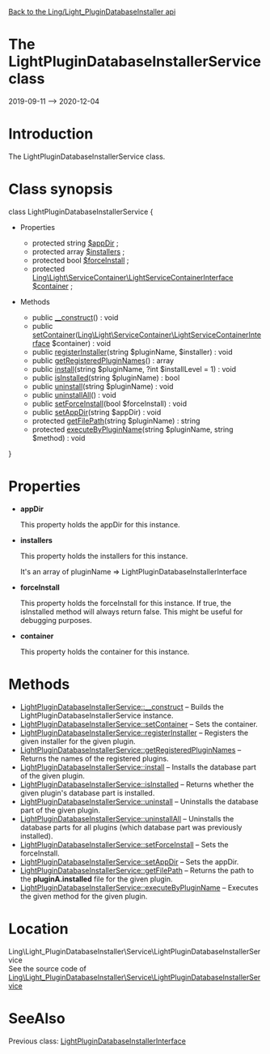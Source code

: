 [Back to the Ling/Light_PluginDatabaseInstaller api](https://github.com/lingtalfi/Light_PluginDatabaseInstaller/blob/master/doc/api/Ling/Light_PluginDatabaseInstaller.md)



The LightPluginDatabaseInstallerService class
================
2019-09-11 --> 2020-12-04






Introduction
============

The LightPluginDatabaseInstallerService class.



Class synopsis
==============


class <span class="pl-k">LightPluginDatabaseInstallerService</span>  {

- Properties
    - protected string [$appDir](#property-appDir) ;
    - protected array [$installers](#property-installers) ;
    - protected bool [$forceInstall](#property-forceInstall) ;
    - protected [Ling\Light\ServiceContainer\LightServiceContainerInterface](https://github.com/lingtalfi/Light/blob/master/doc/api/Ling/Light/ServiceContainer/LightServiceContainerInterface.md) [$container](#property-container) ;

- Methods
    - public [__construct](https://github.com/lingtalfi/Light_PluginDatabaseInstaller/blob/master/doc/api/Ling/Light_PluginDatabaseInstaller/Service/LightPluginDatabaseInstallerService/__construct.md)() : void
    - public [setContainer](https://github.com/lingtalfi/Light_PluginDatabaseInstaller/blob/master/doc/api/Ling/Light_PluginDatabaseInstaller/Service/LightPluginDatabaseInstallerService/setContainer.md)([Ling\Light\ServiceContainer\LightServiceContainerInterface](https://github.com/lingtalfi/Light/blob/master/doc/api/Ling/Light/ServiceContainer/LightServiceContainerInterface.md) $container) : void
    - public [registerInstaller](https://github.com/lingtalfi/Light_PluginDatabaseInstaller/blob/master/doc/api/Ling/Light_PluginDatabaseInstaller/Service/LightPluginDatabaseInstallerService/registerInstaller.md)(string $pluginName, $installer) : void
    - public [getRegisteredPluginNames](https://github.com/lingtalfi/Light_PluginDatabaseInstaller/blob/master/doc/api/Ling/Light_PluginDatabaseInstaller/Service/LightPluginDatabaseInstallerService/getRegisteredPluginNames.md)() : array
    - public [install](https://github.com/lingtalfi/Light_PluginDatabaseInstaller/blob/master/doc/api/Ling/Light_PluginDatabaseInstaller/Service/LightPluginDatabaseInstallerService/install.md)(string $pluginName, ?int $installLevel = 1) : void
    - public [isInstalled](https://github.com/lingtalfi/Light_PluginDatabaseInstaller/blob/master/doc/api/Ling/Light_PluginDatabaseInstaller/Service/LightPluginDatabaseInstallerService/isInstalled.md)(string $pluginName) : bool
    - public [uninstall](https://github.com/lingtalfi/Light_PluginDatabaseInstaller/blob/master/doc/api/Ling/Light_PluginDatabaseInstaller/Service/LightPluginDatabaseInstallerService/uninstall.md)(string $pluginName) : void
    - public [uninstallAll](https://github.com/lingtalfi/Light_PluginDatabaseInstaller/blob/master/doc/api/Ling/Light_PluginDatabaseInstaller/Service/LightPluginDatabaseInstallerService/uninstallAll.md)() : void
    - public [setForceInstall](https://github.com/lingtalfi/Light_PluginDatabaseInstaller/blob/master/doc/api/Ling/Light_PluginDatabaseInstaller/Service/LightPluginDatabaseInstallerService/setForceInstall.md)(bool $forceInstall) : void
    - public [setAppDir](https://github.com/lingtalfi/Light_PluginDatabaseInstaller/blob/master/doc/api/Ling/Light_PluginDatabaseInstaller/Service/LightPluginDatabaseInstallerService/setAppDir.md)(string $appDir) : void
    - protected [getFilePath](https://github.com/lingtalfi/Light_PluginDatabaseInstaller/blob/master/doc/api/Ling/Light_PluginDatabaseInstaller/Service/LightPluginDatabaseInstallerService/getFilePath.md)(string $pluginName) : string
    - protected [executeByPluginName](https://github.com/lingtalfi/Light_PluginDatabaseInstaller/blob/master/doc/api/Ling/Light_PluginDatabaseInstaller/Service/LightPluginDatabaseInstallerService/executeByPluginName.md)(string $pluginName, string $method) : void

}




Properties
=============

- <span id="property-appDir"><b>appDir</b></span>

    This property holds the appDir for this instance.
    
    

- <span id="property-installers"><b>installers</b></span>

    This property holds the installers for this instance.
    
    It's an array of pluginName => LightPluginDatabaseInstallerInterface
    
    

- <span id="property-forceInstall"><b>forceInstall</b></span>

    This property holds the forceInstall for this instance.
    If true, the isInstalled method will always return false.
    This might be useful for debugging purposes.
    
    

- <span id="property-container"><b>container</b></span>

    This property holds the container for this instance.
    
    



Methods
==============

- [LightPluginDatabaseInstallerService::__construct](https://github.com/lingtalfi/Light_PluginDatabaseInstaller/blob/master/doc/api/Ling/Light_PluginDatabaseInstaller/Service/LightPluginDatabaseInstallerService/__construct.md) &ndash; Builds the LightPluginDatabaseInstallerService instance.
- [LightPluginDatabaseInstallerService::setContainer](https://github.com/lingtalfi/Light_PluginDatabaseInstaller/blob/master/doc/api/Ling/Light_PluginDatabaseInstaller/Service/LightPluginDatabaseInstallerService/setContainer.md) &ndash; Sets the container.
- [LightPluginDatabaseInstallerService::registerInstaller](https://github.com/lingtalfi/Light_PluginDatabaseInstaller/blob/master/doc/api/Ling/Light_PluginDatabaseInstaller/Service/LightPluginDatabaseInstallerService/registerInstaller.md) &ndash; Registers the given installer for the given plugin.
- [LightPluginDatabaseInstallerService::getRegisteredPluginNames](https://github.com/lingtalfi/Light_PluginDatabaseInstaller/blob/master/doc/api/Ling/Light_PluginDatabaseInstaller/Service/LightPluginDatabaseInstallerService/getRegisteredPluginNames.md) &ndash; Returns the names of the registered plugins.
- [LightPluginDatabaseInstallerService::install](https://github.com/lingtalfi/Light_PluginDatabaseInstaller/blob/master/doc/api/Ling/Light_PluginDatabaseInstaller/Service/LightPluginDatabaseInstallerService/install.md) &ndash; Installs the database part of the given plugin.
- [LightPluginDatabaseInstallerService::isInstalled](https://github.com/lingtalfi/Light_PluginDatabaseInstaller/blob/master/doc/api/Ling/Light_PluginDatabaseInstaller/Service/LightPluginDatabaseInstallerService/isInstalled.md) &ndash; Returns whether the given plugin's database part is installed.
- [LightPluginDatabaseInstallerService::uninstall](https://github.com/lingtalfi/Light_PluginDatabaseInstaller/blob/master/doc/api/Ling/Light_PluginDatabaseInstaller/Service/LightPluginDatabaseInstallerService/uninstall.md) &ndash; Uninstalls the database part of the given plugin.
- [LightPluginDatabaseInstallerService::uninstallAll](https://github.com/lingtalfi/Light_PluginDatabaseInstaller/blob/master/doc/api/Ling/Light_PluginDatabaseInstaller/Service/LightPluginDatabaseInstallerService/uninstallAll.md) &ndash; Uninstalls the database parts for all plugins (which database part was previously installed).
- [LightPluginDatabaseInstallerService::setForceInstall](https://github.com/lingtalfi/Light_PluginDatabaseInstaller/blob/master/doc/api/Ling/Light_PluginDatabaseInstaller/Service/LightPluginDatabaseInstallerService/setForceInstall.md) &ndash; Sets the forceInstall.
- [LightPluginDatabaseInstallerService::setAppDir](https://github.com/lingtalfi/Light_PluginDatabaseInstaller/blob/master/doc/api/Ling/Light_PluginDatabaseInstaller/Service/LightPluginDatabaseInstallerService/setAppDir.md) &ndash; Sets the appDir.
- [LightPluginDatabaseInstallerService::getFilePath](https://github.com/lingtalfi/Light_PluginDatabaseInstaller/blob/master/doc/api/Ling/Light_PluginDatabaseInstaller/Service/LightPluginDatabaseInstallerService/getFilePath.md) &ndash; Returns the path to the **pluginA.installed** file for the given plugin.
- [LightPluginDatabaseInstallerService::executeByPluginName](https://github.com/lingtalfi/Light_PluginDatabaseInstaller/blob/master/doc/api/Ling/Light_PluginDatabaseInstaller/Service/LightPluginDatabaseInstallerService/executeByPluginName.md) &ndash; Executes the given method for the given plugin.





Location
=============
Ling\Light_PluginDatabaseInstaller\Service\LightPluginDatabaseInstallerService<br>
See the source code of [Ling\Light_PluginDatabaseInstaller\Service\LightPluginDatabaseInstallerService](https://github.com/lingtalfi/Light_PluginDatabaseInstaller/blob/master/Service/LightPluginDatabaseInstallerService.php)



SeeAlso
==============
Previous class: [LightPluginDatabaseInstallerInterface](https://github.com/lingtalfi/Light_PluginDatabaseInstaller/blob/master/doc/api/Ling/Light_PluginDatabaseInstaller/LightPluginDatabaseInstallerInterface.md)<br>
